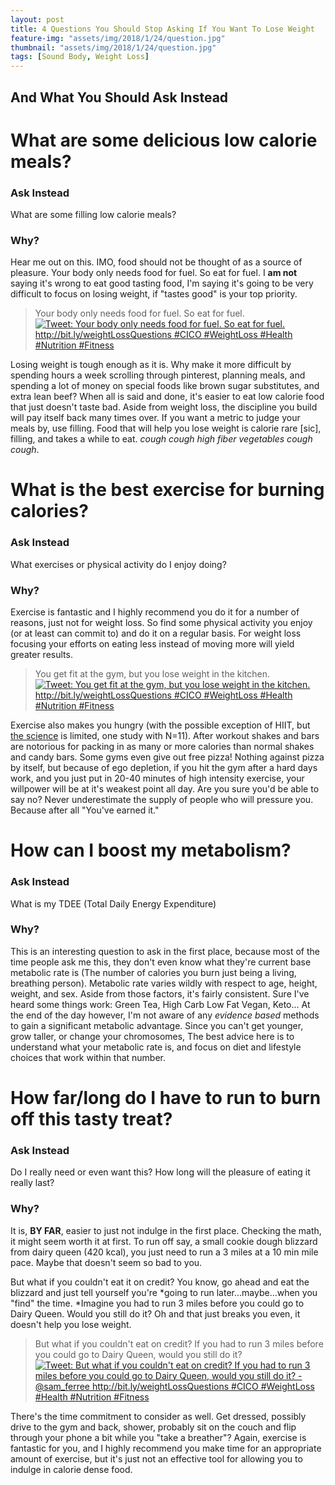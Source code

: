 ```yaml
---
layout: post
title: 4 Questions You Should Stop Asking If You Want To Lose Weight
feature-img: "assets/img/2018/1/24/question.jpg"
thumbnail: "assets/img/2018/1/24/question.jpg"
tags: [Sound Body, Weight Loss]
---
```


## And What You Should Ask Instead

# What are some delicious low calorie meals?

### Ask Instead

What are some filling low calorie meals?

### Why?

Hear me out on this. IMO, food should not be thought of as a source of pleasure. Your body only needs food for fuel. So eat for fuel. I **am not** saying it's wrong to eat good tasting food, I'm saying it's going to be very difficult to focus on losing weight, if "tastes good" is your top priority.

> Your body only needs food for fuel. So eat for fuel. 
<a href="https://ctt.ec/asB2n"><img src="http://clicktotweet.com/img/tweet-graphic-4.png" alt="Tweet: Your body only needs food for fuel. So eat for fuel.  http://bit.ly/weightLossQuestions #CICO #WeightLoss #Health #Nutrition #Fitness" /></a>

Losing weight is tough enough as it is. Why make it more difficult by spending hours a week scrolling through pinterest, planning meals, and spending a lot of money on special foods like brown sugar substitutes, and extra lean beef? When all is said and done, it's easier to eat low calorie food that just doesn't taste bad. Aside from weight loss, the discipline you build will pay itself back many times over. If you want a metric to judge your meals by, use filling. Food that will help you lose weight is calorie rare \[sic\], filling, and takes a while to eat. *cough cough high fiber vegetables cough cough*.

# What is the best exercise for burning calories?

### Ask Instead

What exercises or physical activity do I enjoy doing?

### Why?

Exercise is fantastic and I highly recommend you do it for a number of reasons, just not for weight loss. So find some physical activity you enjoy (or at least can commit to) and do it on a regular basis. For weight loss focusing your efforts on eating less instead of moving more will yield greater results. 

> You get fit at the gym, but you lose weight in the kitchen.
<a href="https://ctt.ec/zOcbX"><img src="http://clicktotweet.com/img/tweet-graphic-4.png" alt="Tweet: You get fit at the gym, but you lose weight in the kitchen. http://bit.ly/weightLossQuestions #CICO #WeightLoss #Health #Nutrition #Fitness" /></a>

Exercise also makes you hungry (with the possible exception of HIIT, but [the science](http://www.the-aps.org/mm/hp/Audiences/Public-Press/Archive/08/40.html) is limited, one study with N=11). After workout shakes and bars are notorious for packing in as many or more calories than normal shakes and candy bars. Some gyms even give out free pizza! Nothing against pizza by itself, but because of ego depletion, if you hit the gym after a hard days work, and you just put in 20-40 minutes of high intensity exercise, your willpower will be at it's weakest point all day. Are you sure you'd be able to say no? Never underestimate the supply of people who will pressure you. Because after all "You've earned it." 

# How can I boost my metabolism?

### Ask Instead

What is my TDEE (Total Daily Energy Expenditure)

### Why?

This is an interesting question to ask in the first place, because most of the time people ask me this, they don't even know what they're current base metabolic rate is (The number of calories you burn just being a living, breathing person). Metabolic rate varies wildly with respect to age, height, weight, and sex. Aside from those factors, it's fairly consistent. Sure I've heard some things work: Green Tea, High Carb Low Fat Vegan, Keto... At the end of the day however, I'm not aware of any *evidence based* methods to gain a significant metabolic advantage. Since you can't get younger, grow taller, or change your chromosomes, The best advice here is to understand what your metabolic rate is, and focus on diet and lifestyle choices that work within that number.

# How far/long do I have to run to burn off this tasty treat?

### Ask Instead

Do I really need or even want this? How long will the pleasure of eating it really last?

### Why? 

It is, **BY FAR**, easier to just not indulge in the first place. Checking the math, it might seem worth it at first. To run off say, a small cookie dough blizzard from dairy queen (420 kcal), you just need to run a 3 miles at a 10 min mile pace. Maybe that doesn't seem so bad to you.

But what if you couldn't eat it on credit? You know, go ahead and eat the blizzard and just tell yourself you're *going to run later...maybe...when you "find" the time. *Imagine you had to run 3 miles before you could go to Dairy Queen. Would you still do it? Oh and that just breaks you even, it doesn't help you lose weight.

> But what if you couldn't eat on credit? If you had to run 3 miles before you could go to Dairy Queen, would you still do it?
<a href="https://ctt.ec/5EdlZ"><img src="http://clicktotweet.com/img/tweet-graphic-4.png" alt="Tweet: But what if you couldn't eat on credit? If you had to run 3 miles before you could go to Dairy Queen, would you still do it? -@sam_ferree http://bit.ly/weightLossQuestions #CICO #WeightLoss #Health #Nutrition #Fitness" /></a>

There's the time commitment to consider as well. Get dressed, possibly drive to the gym and back, shower, probably sit on the couch and flip through your phone a bit while you "take a breather"? Again, exercise is fantastic for you, and I highly recommend you make time for an appropriate amount of exercise, but it's just not an effective tool for allowing you to indulge in calorie dense food.
